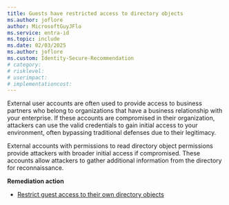 ```yaml
---
title: Guests have restricted access to directory objects 
ms.author: joflore
author: MicrosoftGuyJFlo
ms.service: entra-id
ms.topic: include
ms.date: 02/03/2025
ms.author: joflore
ms.custom: Identity-Secure-Recommendation
# category: 
# risklevel: 
# userimpact: 
# implementationcost: 
---
```

External user accounts are often used to provide access to business partners who belong to organizations that have a business relationship with your enterprise. If these accounts are compromised in their organization, attackers can use the valid credentials to gain initial access to your environment, often bypassing traditional defenses due to their legitimacy.  

External accounts with permissions to read directory object permissions provide attackers with broader initial access if compromised. These accounts allow attackers to gather additional information from the directory for reconnaissance.

**Remediation action**

- [Restrict guest access to their own directory objects](/entra/external-id/external-collaboration-settings-configure#to-configure-guest-user-access)
